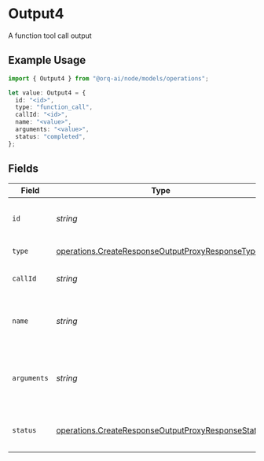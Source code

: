 # Output4

A function tool call output

## Example Usage

```typescript
import { Output4 } from "@orq-ai/node/models/operations";

let value: Output4 = {
  id: "<id>",
  type: "function_call",
  callId: "<id>",
  name: "<value>",
  arguments: "<value>",
  status: "completed",
};
```

## Fields

| Field                                                                                                                    | Type                                                                                                                     | Required                                                                                                                 | Description                                                                                                              |
| ------------------------------------------------------------------------------------------------------------------------ | ------------------------------------------------------------------------------------------------------------------------ | ------------------------------------------------------------------------------------------------------------------------ | ------------------------------------------------------------------------------------------------------------------------ |
| `id`                                                                                                                     | *string*                                                                                                                 | :heavy_check_mark:                                                                                                       | The unique identifier for this output item                                                                               |
| `type`                                                                                                                   | [operations.CreateResponseOutputProxyResponseType](../../models/operations/createresponseoutputproxyresponsetype.md)     | :heavy_check_mark:                                                                                                       | The type of output item                                                                                                  |
| `callId`                                                                                                                 | *string*                                                                                                                 | :heavy_check_mark:                                                                                                       | The ID of the function call                                                                                              |
| `name`                                                                                                                   | *string*                                                                                                                 | :heavy_check_mark:                                                                                                       | The name of the function being called                                                                                    |
| `arguments`                                                                                                              | *string*                                                                                                                 | :heavy_check_mark:                                                                                                       | The arguments to the function as a JSON string                                                                           |
| `status`                                                                                                                 | [operations.CreateResponseOutputProxyResponseStatus](../../models/operations/createresponseoutputproxyresponsestatus.md) | :heavy_check_mark:                                                                                                       | The status of the function call                                                                                          |